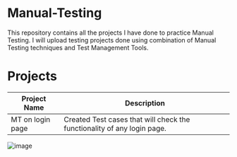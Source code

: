 # Manual-Testing
This repository contains all the projects I have done to practice Manual Testing. I will upload testing projects done using combination of Manual Testing techniques and Test Management Tools.
# Projects
|Project Name     |	Description                                                            |
|-----------------|------------------------------------------------------------------------|
|MT on login page |	Created Test cases that will check the functionality of any login page.|
![image](https://github.com/replacing01/Manual-Testing/assets/118660058/5bc3c89e-19e1-4c1b-b6a4-44e7056b9aa2)
